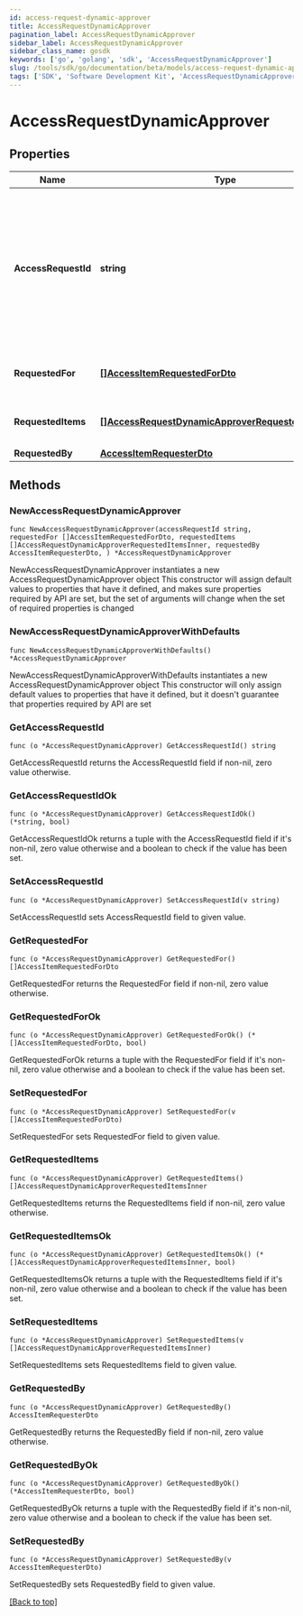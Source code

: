 ```yaml
---
id: access-request-dynamic-approver
title: AccessRequestDynamicApprover
pagination_label: AccessRequestDynamicApprover
sidebar_label: AccessRequestDynamicApprover
sidebar_class_name: gosdk
keywords: ['go', 'golang', 'sdk', 'AccessRequestDynamicApprover'] 
slug: /tools/sdk/go/documentation/beta/models/access-request-dynamic-approver
tags: ['SDK', 'Software Development Kit', 'AccessRequestDynamicApprover']
---
```


# AccessRequestDynamicApprover

## Properties

Name | Type | Description | Notes
------------ | ------------- | ------------- | -------------
**AccessRequestId** | **string** | The unique ID of the access request object. Can be used with the [access request status endpoint](https://developer.sailpoint.com/idn/api/beta/list-access-request-status) to get the status of the request.  | 
**RequestedFor** | [**[]AccessItemRequestedForDto**](AccessItemRequestedForDto) | Identities access was requested for. | 
**RequestedItems** | [**[]AccessRequestDynamicApproverRequestedItemsInner**](AccessRequestDynamicApproverRequestedItemsInner) | The access items that are being requested. | 
**RequestedBy** | [**AccessItemRequesterDto**](AccessItemRequesterDto) |  | 

## Methods

### NewAccessRequestDynamicApprover

`func NewAccessRequestDynamicApprover(accessRequestId string, requestedFor []AccessItemRequestedForDto, requestedItems []AccessRequestDynamicApproverRequestedItemsInner, requestedBy AccessItemRequesterDto, ) *AccessRequestDynamicApprover`

NewAccessRequestDynamicApprover instantiates a new AccessRequestDynamicApprover object
This constructor will assign default values to properties that have it defined,
and makes sure properties required by API are set, but the set of arguments
will change when the set of required properties is changed

### NewAccessRequestDynamicApproverWithDefaults

`func NewAccessRequestDynamicApproverWithDefaults() *AccessRequestDynamicApprover`

NewAccessRequestDynamicApproverWithDefaults instantiates a new AccessRequestDynamicApprover object
This constructor will only assign default values to properties that have it defined,
but it doesn't guarantee that properties required by API are set

### GetAccessRequestId

`func (o *AccessRequestDynamicApprover) GetAccessRequestId() string`

GetAccessRequestId returns the AccessRequestId field if non-nil, zero value otherwise.

### GetAccessRequestIdOk

`func (o *AccessRequestDynamicApprover) GetAccessRequestIdOk() (*string, bool)`

GetAccessRequestIdOk returns a tuple with the AccessRequestId field if it's non-nil, zero value otherwise
and a boolean to check if the value has been set.

### SetAccessRequestId

`func (o *AccessRequestDynamicApprover) SetAccessRequestId(v string)`

SetAccessRequestId sets AccessRequestId field to given value.


### GetRequestedFor

`func (o *AccessRequestDynamicApprover) GetRequestedFor() []AccessItemRequestedForDto`

GetRequestedFor returns the RequestedFor field if non-nil, zero value otherwise.

### GetRequestedForOk

`func (o *AccessRequestDynamicApprover) GetRequestedForOk() (*[]AccessItemRequestedForDto, bool)`

GetRequestedForOk returns a tuple with the RequestedFor field if it's non-nil, zero value otherwise
and a boolean to check if the value has been set.

### SetRequestedFor

`func (o *AccessRequestDynamicApprover) SetRequestedFor(v []AccessItemRequestedForDto)`

SetRequestedFor sets RequestedFor field to given value.


### GetRequestedItems

`func (o *AccessRequestDynamicApprover) GetRequestedItems() []AccessRequestDynamicApproverRequestedItemsInner`

GetRequestedItems returns the RequestedItems field if non-nil, zero value otherwise.

### GetRequestedItemsOk

`func (o *AccessRequestDynamicApprover) GetRequestedItemsOk() (*[]AccessRequestDynamicApproverRequestedItemsInner, bool)`

GetRequestedItemsOk returns a tuple with the RequestedItems field if it's non-nil, zero value otherwise
and a boolean to check if the value has been set.

### SetRequestedItems

`func (o *AccessRequestDynamicApprover) SetRequestedItems(v []AccessRequestDynamicApproverRequestedItemsInner)`

SetRequestedItems sets RequestedItems field to given value.


### GetRequestedBy

`func (o *AccessRequestDynamicApprover) GetRequestedBy() AccessItemRequesterDto`

GetRequestedBy returns the RequestedBy field if non-nil, zero value otherwise.

### GetRequestedByOk

`func (o *AccessRequestDynamicApprover) GetRequestedByOk() (*AccessItemRequesterDto, bool)`

GetRequestedByOk returns a tuple with the RequestedBy field if it's non-nil, zero value otherwise
and a boolean to check if the value has been set.

### SetRequestedBy

`func (o *AccessRequestDynamicApprover) SetRequestedBy(v AccessItemRequesterDto)`

SetRequestedBy sets RequestedBy field to given value.



[[Back to top]](#) 


